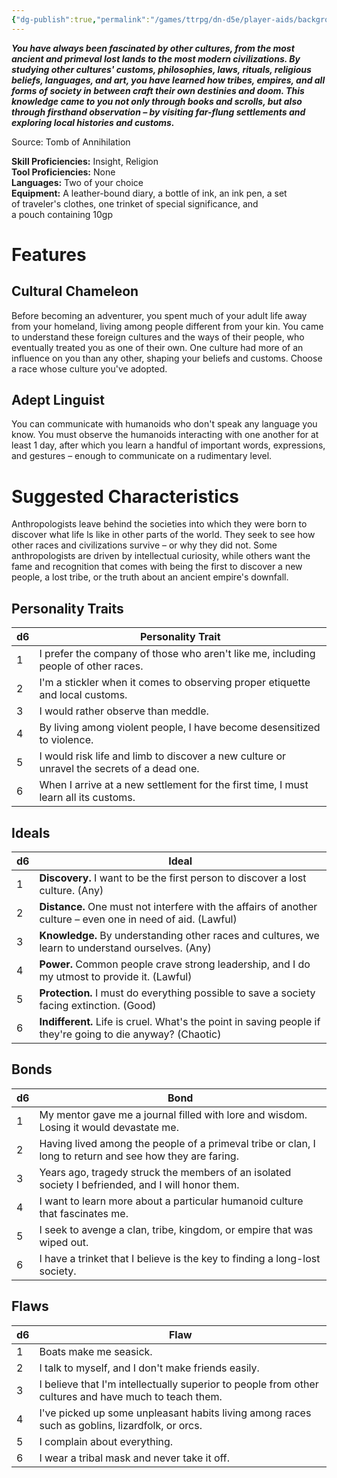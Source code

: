 ```yaml
---
{"dg-publish":true,"permalink":"/games/ttrpg/dn-d5e/player-aids/backgrounds/anthropologist/","tags":["TTRPG/DND/5e"]}
---
```



**_You have always been fascinated by other cultures, from the most ancient and primeval lost lands to the most modern civilizations. By studying other cultures' customs, philosophies, laws, rituals, religious beliefs, languages, and art, you have learned how tribes, empires, and all forms of society in between craft their own destinies and doom. This knowledge came to you not only through books and scrolls, but also through firsthand observation – by visiting far-flung settlements and exploring local histories and customs._**

Source: Tomb of Annihilation

**Skill Proficiencies:** Insight, Religion  
**Tool Proficiencies:** None  
**Languages:** Two of your choice  
**Equipment:** A leather-bound diary, a bottle of ink, an ink pen, a set of traveler's clothes, one trinket of special significance, and a pouch containing 10gp

# Features

## Cultural Chameleon

Before becoming an adventurer, you spent much of your adult life away from your homeland, living among people different from your kin. You came to understand these foreign cultures and the ways of their people, who eventually treated you as one of their own. One culture had more of an influence on you than any other, shaping your beliefs and customs. Choose a race whose culture you've adopted.

## Adept Linguist

You can communicate with humanoids who don't speak any language you know. You must observe the humanoids interacting with one another for at least 1 day, after which you learn a handful of important words, expressions, and gestures – enough to communicate on a rudimentary level.

# Suggested Characteristics

Anthropologists leave behind the societies into which they were born to discover what life ls like in other parts of the world. They seek to see how other races and civilizations survive – or why they did not. Some anthropologists are driven by intellectual curiosity, while others want the fame and recognition that comes with being the first to discover a new people, a lost tribe, or the truth about an ancient empire's downfall.

## Personality Traits

|d6|Personality Trait|
|---|---|
|1|I prefer the company of those who aren't like me, including people of other races.|
|2|I'm a stickler when it comes to observing proper etiquette and local customs.|
|3|I would rather observe than meddle.|
|4|By living among violent people, I have become desensitized to violence.|
|5|I would risk life and limb to discover a new culture or unravel the secrets of a dead one.|
|6|When I arrive at a new settlement for the first time, I must learn all its customs.|

## Ideals

|d6|Ideal|
|---|---|
|1|**Discovery.** I want to be the first person to discover a lost culture. (Any)|
|2|**Distance.** One must not interfere with the affairs of another culture – even one in need of aid. (Lawful)|
|3|**Knowledge.** By understanding other races and cultures, we learn to understand ourselves. (Any)|
|4|**Power.** Common people crave strong leadership, and I do my utmost to provide it. (Lawful)|
|5|**Protection.** I must do everything possible to save a society facing extinction. (Good)|
|6|**Indifferent.** Life is cruel. What's the point in saving people if they're going to die anyway? (Chaotic)|

## Bonds

|d6|Bond|
|---|---|
|1|My mentor gave me a journal filled with lore and wisdom. Losing it would devastate me.|
|2|Having lived among the people of a primeval tribe or clan, I long to return and see how they are faring.|
|3|Years ago, tragedy struck the members of an isolated society I befriended, and I will honor them.|
|4|I want to learn more about a particular humanoid culture that fascinates me.|
|5|I seek to avenge a clan, tribe, kingdom, or empire that was wiped out.|
|6|I have a trinket that I believe is the key to finding a long-lost society.|

## Flaws

|d6|Flaw|
|---|---|
|1|Boats make me seasick.|
|2|I talk to myself, and I don't make friends easily.|
|3|I believe that I'm intellectually superior to people from other cultures and have much to teach them.|
|4|I've picked up some unpleasant habits living among races such as goblins, lizardfolk, or orcs.|
|5|I complain about everything.|
|6|I wear a tribal mask and never take it off.|